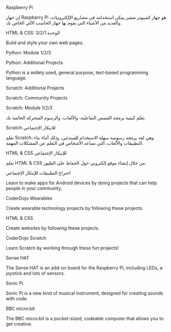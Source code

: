 Raspberry Pi

إن جهاز Raspberry Pi هو جهاز كمبيوتر صغير يمكن استخدامه في مشاريع الإلكترونيات، والعديد من الأشياء التي يقوم بها جهاز الحاسب الآلي الخاص بك.

HTML & CSS: الوحدة 3/2/1

Build and style your own web pages.

Python: Module 1/2/3

Python: Additional Projects

Python is a widely used, general purpose, text-based programming language.

Scratch: Additional Projects

Scratch: Community Projects

Scratch: Module 1/2/3

تعلم كيفية برمجة القصص التفاعلية، والألعاب، والرسوم المتحركة الخاصة بك.

Scratch للابتكار الإجتماعي

تعلم Scratch، وهي لغة برمجة رسومية سهلة الاستخدام للمبتدئين، وذلك أثناء بناء التطبيقات والألعاب، التي تساعد الأشخاص في التعلم عن المشكلات المهمة.

HTML & CSS للإبتكار الإجتماعي

تعلم HTML & CSS من خلال إنشاء موقع إلكتروني حول الحفاظ على الطيور.

اختراع التطبيقات للإبتكار الإجتماعي

Learn to make apps for Android devices by doing projects that can help people in your community.

CoderDojo Wearables

Create wearable technology projects by following these projects.

HTML & CSS

Create websites by following these projects.

CoderDojo Scratch

Learn Scratch by working through these fun projects!

Sense HAT

The Sense HAT is an add-on board for the Raspberry Pi, including LEDs, a joystick and lots of sensors.

Sonic Pi

Sonic Pi is a new kind of musical instrument, designed for creating sounds with code.

BBC micro:bit

The BBC micro:bit is a pocket-sized, codeable computer that allows you to get creative.